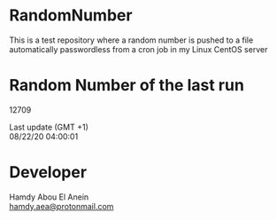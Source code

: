# RandomNumber    
This is a test repository where a random number is pushed to a file automatically passwordless from a cron job in my Linux CentOS server    
# Random Number of the last run   
12709
      
Last update (GMT +1)    
08/22/20 04:00:01
# Developer    
Hamdy Abou El Anein   
hamdy.aea@protonmail.com
